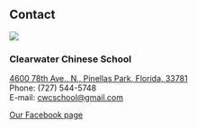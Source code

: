 <h2>Contact</h2>
<img src="assets/images/logo.png" />

<h3>Clearwater Chinese School</h3>
<div>
<a href="https://maps.google.com/maps?f=q&amp;source=s_q&amp;hl=en&amp;geocode=&amp;q=4600+78th+Ave.,+N.,+Pinellas+Park,+Florida,+33781&amp;aq=&amp;sll=27.698638,-83.804601&amp;sspn=7.562918,8.898926&amp;vpsrc=0&amp;ie=UTF8&amp;hq=&amp;hnear=4600+78th+Ave+N,+Pinellas+Park,+Florida+33781&amp;ll=27.842017,-82.696238&amp;spn=0.008481,0.008733&amp;t=m&amp;z=16">
4600 78th Ave., N., Pinellas Park, Florida, 33781</a>
</div>
Phone: (727) 544-5748<br>
E-mail: <a href="mailto: cwcschool@gmail.com">cwcschool@gmail.com</a></p>
<p><a href="https://www.facebook.com/pages/Clearwater-Chinese-School/73324691057">Our Facebook page</a></p>
